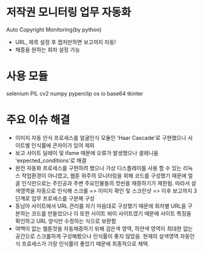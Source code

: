 # 저작권 모니터링 업무 자동화
Auto Copyright Monitoring(by python)
- URL, 제목 설정 후 캡처만하면 보고까지 자동!
- 채증을 원하는 회차 설정 가능

# 사용 모듈
selenium
PIL
cv2
numpy
pyperclip
os
io
base64
tkinter

# 주요 이슈 해결
- 이미지 자동 인식 프로세스를 얼굴인식 모듈인 'Haar Cascade'로 구현했으나 사이트별 인식률에 큰차이가 있어 제외
- 보고 사이트 딜레이 및 ifame 때문에 오류가 발생했으나 셀레니움 'expected_conditions'로 해결
- 완전 자동화 프로세스를 구현하려 했으나 가상 디스플레이를 사용 할 수 있는 리눅스 작업환경이 아니였고, 웹툰 위주의 모니터링을 위해 코드를 구성했기 때문에 얼굴 인식만으로는 주인공과 주변 주요인물들의 컷씬을 채증하기가 제한됨. 따라서 살색영역을 자동으로 인식해 스크롤 => 이미지 확인 및 스크린샷 => 이후 보고까지 3단계로 업무 프로세스를 구분해 구성
- 동남아 사이트에서 URL 관리를 자기 마음대로 구성했기 때문에 회차별 URL을 구분하는 코드를 만들었으나 이 또한 사이트 바이 사이트였기 때문에 사이트 특징을 확인하고 URL 양식만 수정하는 식으로 보완함
- 여백이 없는 웹툰컷을 자동채증하기 위해 검은색 영역, 하얀색 영역이 최대한 없는 공간으로 스크롤하게 구성해봤으나 인식률이 좋지 않았음. 현재의 살색영역 자동인식 프로세스가 가장 인식률이 좋았기 때문에 최종적으로 채택.
